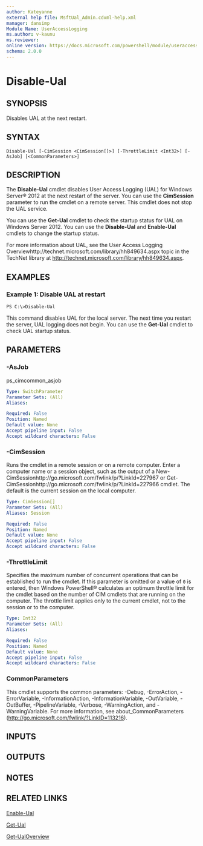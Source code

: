 ```yaml
---
author: Kateyanne
external help file: MsftUal_Admin.cdxml-help.xml
manager: dansimp
Module Name: UserAccessLogging
ms.author: v-kaunu
ms.reviewer: 
online version: https://docs.microsoft.com/powershell/module/useraccesslogging/disable-ual?view=windowsserver2012-ps&wt.mc_id=ps-gethelp
schema: 2.0.0
---
```


# Disable-Ual

## SYNOPSIS
Disables UAL at the next restart.

## SYNTAX

```
Disable-Ual [-CimSession <CimSession[]>] [-ThrottleLimit <Int32>] [-AsJob] [<CommonParameters>]
```

## DESCRIPTION
The **Disable-Ual** cmdlet disables User Access Logging (UAL) for Windows Server® 2012 at the next restart of the server.
You can use the **CimSession** parameter to run the cmdlet on a remote server.
This cmdlet does not stop the UAL service.

You can use the **Get-Ual** cmdlet to check the startup status for UAL on Windows Server 2012.
You can use the **Disable-Ual** and **Enable-Ual** cmdlets to change the startup status.

For more information about UAL, see the User Access Logging Overviewhttp://technet.microsoft.com/library/hh849634.aspx topic in the TechNet library at http://technet.microsoft.com/library/hh849634.aspx.

## EXAMPLES

### Example 1: Disable UAL at restart
```
PS C:\>Disable-Ual
```

This command disables UAL for the local server.
The next time you restart the server, UAL logging does not begin.
You can use the **Get-Ual** cmdlet to check UAL startup status.

## PARAMETERS

### -AsJob
ps_cimcommon_asjob

```yaml
Type: SwitchParameter
Parameter Sets: (All)
Aliases: 

Required: False
Position: Named
Default value: None
Accept pipeline input: False
Accept wildcard characters: False
```

### -CimSession
Runs the cmdlet in a remote session or on a remote computer.
Enter a computer name or a session object, such as the output of a New-CimSessionhttp://go.microsoft.com/fwlink/p/?LinkId=227967 or Get-CimSessionhttp://go.microsoft.com/fwlink/p/?LinkId=227966 cmdlet.
The default is the current session on the local computer.

```yaml
Type: CimSession[]
Parameter Sets: (All)
Aliases: Session

Required: False
Position: Named
Default value: None
Accept pipeline input: False
Accept wildcard characters: False
```

### -ThrottleLimit
Specifies the maximum number of concurrent operations that can be established to run the cmdlet.
If this parameter is omitted or a value of `0` is entered, then Windows PowerShell® calculates an optimum throttle limit for the cmdlet based on the number of CIM cmdlets that are running on the computer.
The throttle limit applies only to the current cmdlet, not to the session or to the computer.

```yaml
Type: Int32
Parameter Sets: (All)
Aliases: 

Required: False
Position: Named
Default value: None
Accept pipeline input: False
Accept wildcard characters: False
```

### CommonParameters
This cmdlet supports the common parameters: -Debug, -ErrorAction, -ErrorVariable, -InformationAction, -InformationVariable, -OutVariable, -OutBuffer, -PipelineVariable, -Verbose, -WarningAction, and -WarningVariable. For more information, see about_CommonParameters (http://go.microsoft.com/fwlink/?LinkID=113216).

## INPUTS

## OUTPUTS

## NOTES

## RELATED LINKS

[Enable-Ual](./Enable-Ual.md)

[Get-Ual](./Get-Ual.md)

[Get-UalOverview](./Get-UalOverview.md)

